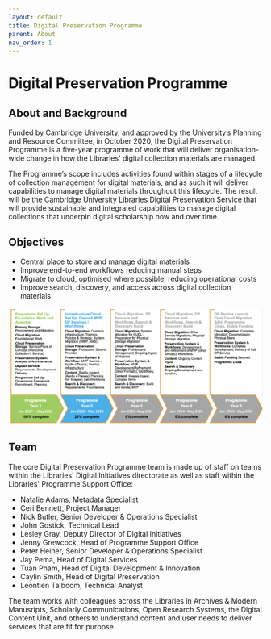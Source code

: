 ```yaml
---
layout: default
title: Digital Preservation Programme
parent: About
nav_order: 1
---
```


# Digital Preservation Programme


## About and Background

Funded by Cambridge University, and approved by the University’s Planning and Resource Committee, in October 2020, the Digital Preservation Programme is a five-year programme of work that will deliver organisation-wide change in how the Libraries' digital collection materials are managed.  

The Programme’s scope includes activities found within stages of a lifecycle of collection management for digital materials, and as such it will deliver capabilities to manage digital materials throughout this lifecycle. The result will be the Cambridge University Libraries Digital Preservation Service that will provide sustainable and integrated capabilities to manage digital collections that underpin digital scholarship now and over time.  

## Objectives

* Central place to store and manage digital materials
* Improve end-to-end workflows reducing manual steps
* Migrate to cloud, optimised where possible, reducing operational costs
* Improve search, discovery, and access across digital collection materials


![High-Level Roadmap](assets/images/dp_roadmap_oct_2022.png)


## Team

The core Digital Preservation Programme team is made up of staff on teams within the Libraries' Digital Initiatives directorate as well as staff within the Libraries' Programme Support Office: 

* Natalie Adams, Metadata Specialist  
* Ceri Bennett, Project Manager
* Nick Butler, Senior Developer & Operations Specialist 
* John Gostick, Technical Lead
* Lesley Gray, Deputy Director of Digital Initiatives   
* Jenny Grewcock, Head of Programme Support Office
* Peter Heiner, Senior Developer & Operations Specialist
* Jay Pema, Head of Digital Services
* Tuan Pham, Head of Digital Development & Innovation
* Caylin Smith, Head of Digital Preservation 
* Leontien Talboom, Technical Analyst 

The team works with colleagues across the Libraries in Archives & Modern Manusripts, Scholarly Communications, Open Research Systems, the Digital Content Unit, and others to understand content and user needs to deliver services that are fit for purpose. 